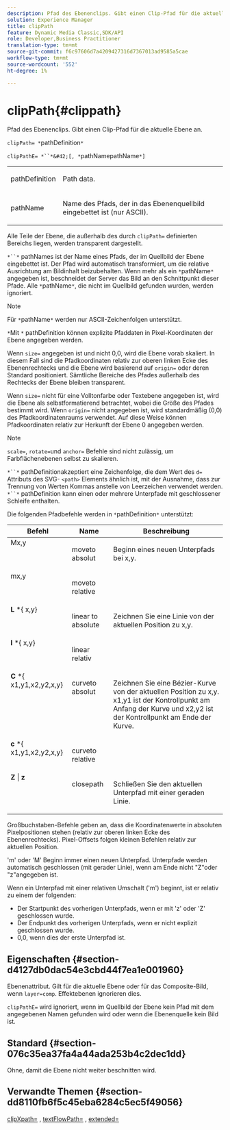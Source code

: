```yaml
---
description: Pfad des Ebenenclips. Gibt einen Clip-Pfad für die aktuelle Ebene an.
solution: Experience Manager
title: clipPath
feature: Dynamic Media Classic,SDK/API
role: Developer,Business Practitioner
translation-type: tm+mt
source-git-commit: f6c97606d7a4209427316d7367013ad9585a5cae
workflow-type: tm+mt
source-wordcount: '552'
ht-degree: 1%

---
```



# clipPath{#clippath}

Pfad des Ebenenclips. Gibt einen Clip-Pfad für die aktuelle Ebene an.

`clipPath= *`pathDefinition`*`

`clipPathE= *``*&#42;[, *`pathNamepathName`*]`

<table id="simpletable_275E2A5FAB804C6388BD110D2ACA3C82"> 
 <tr class="strow"> 
  <td class="stentry"> <p><span class="codeph"> <span class="varname"> pathDefinition</span> </span> </p> </td> 
  <td class="stentry"> <p>Path data. </p></td> 
 </tr> 
 <tr class="strow"> 
  <td class="stentry"> <p><span class="codeph"> <span class="varname"> pathName</span></span> </p> </td> 
  <td class="stentry"> <p>Name des Pfads, der in das Ebenenquellbild eingebettet ist (nur ASCII). </p></td> 
 </tr> 
</table>

Alle Teile der Ebene, die außerhalb des durch `clipPath=` definierten Bereichs liegen, werden transparent dargestellt.

`*``*` pathNames ist der Name eines Pfads, der im Quellbild der Ebene eingebettet ist. Der Pfad wird automatisch transformiert, um die relative Ausrichtung am Bildinhalt beizubehalten. Wenn mehr als ein `*`pathName`*` angegeben ist, beschneidet der Server das Bild an den Schnittpunkt dieser Pfade. Alle `*`pathName`*`, die nicht im Quellbild gefunden wurden, werden ignoriert.

>[!NOTE]
>
>Für `*`pathName`*` werden nur ASCII-Zeichenfolgen unterstützt.

`*`Mit `*` pathDefinition können explizite Pfaddaten in Pixel-Koordinaten der Ebene angegeben werden.

Wenn `size=` angegeben ist und nicht 0,0, wird die Ebene vorab skaliert. In diesem Fall sind die Pfadkoordinaten relativ zur oberen linken Ecke des Ebenenrechtecks und die Ebene wird basierend auf `origin=` oder deren Standard positioniert. Sämtliche Bereiche des Pfades außerhalb des Rechtecks der Ebene bleiben transparent.

Wenn `size=` nicht für eine Volltonfarbe oder Textebene angegeben ist, wird die Ebene als selbstformatierend betrachtet, wobei die Größe des Pfades bestimmt wird. Wenn `origin=` nicht angegeben ist, wird standardmäßig (0,0) des Pfadkoordinatenraums verwendet. Auf diese Weise können Pfadkoordinaten relativ zur Herkunft der Ebene 0 angegeben werden.

>[!NOTE]
>
>`scale=`,  `rotate=`und  `anchor=` Befehle sind nicht zulässig, um Farbflächenebenen selbst zu skalieren.

`*``*` pathDefinitionakzeptiert eine Zeichenfolge, die dem Wert des  `d=` Attributs des SVG- `<path>` Elements ähnlich ist, mit der Ausnahme, dass zur Trennung von Werten Kommas anstelle von Leerzeichen verwendet werden. `*``*` pathDefinition kann einen oder mehrere Unterpfade mit geschlossener Schleife enthalten.

Die folgenden Pfadbefehle werden in `*`pathDefinition`*` unterstützt:

<table id="table_A74DD7A48B1C417D9D4BA46BECEAB981"> 
 <thead> 
  <tr> 
   <th class="entry"> <b> Befehl</b> </th> 
   <th class="entry"> <b> Name</b> </th> 
   <th class="entry"> <b> Beschreibung</b> </th> 
  </tr> 
 </thead>
 <tbody> 
  <tr valign="top"> 
   <td> <b> </b> <span class="varname"> Mx,y</span> </td> 
   <td> <p> moveto absolut </p> </td> 
   <td> <p> Beginn eines neuen Unterpfads bei x,y. </p> </td> 
  </tr> 
  <tr valign="top"> 
   <td> <b> </b> <span class="varname"> mx,y</span> </td> 
   <td> <p> moveto relative </p> </td> 
  </tr> 
  <tr valign="top"> 
   <td> <b> L</b> *{<span class="varname"> x,y</span>} </td> 
   <td> <p> linear to absolute </p> </td> 
   <td> <p> Zeichnen Sie eine Linie von der aktuellen Position zu x,y. </p> </td> 
  </tr> 
  <tr valign="top"> 
   <td> <b> l</b> *{<span class="varname"> x,y</span>} </td> 
   <td> <p> linear relativ </p> </td> 
  </tr> 
  <tr valign="top"> 
   <td> <b> C</b> *{<span class="varname"> x1,y1,x2,y2,x,y</span>} </td> 
   <td> <p> curveto absolut </p> </td> 
   <td> <p> Zeichnen Sie eine Bézier-Kurve von der aktuellen Position zu x,y. x1,y1 ist der Kontrollpunkt am Anfang der Kurve und x2,y2 ist der Kontrollpunkt am Ende der Kurve. </p> </td> 
  </tr> 
  <tr valign="top"> 
   <td> <b> c</b> *{<span class="varname"> x1,y1,x2,y2,x,y</span>} </td> 
   <td> <p> curveto relative </p> </td> 
  </tr> 
  <tr valign="top"> 
   <td> <b> Z</b> |  <b>z</b> </td> 
   <td> <p> closepath </p> </td> 
   <td> <p> Schließen Sie den aktuellen Unterpfad mit einer geraden Linie. </p> </td> 
  </tr> 
 </tbody> 
</table>

Großbuchstaben-Befehle geben an, dass die Koordinatenwerte in absoluten Pixelpositionen stehen (relativ zur oberen linken Ecke des Ebenenrechtecks). Pixel-Offsets folgen kleinen Befehlen relativ zur aktuellen Position.

&#39;m&#39; oder &#39;M&#39; Beginn immer einen neuen Unterpfad. Unterpfade werden automatisch geschlossen (mit gerader Linie), wenn am Ende nicht &quot;Z&quot;oder &quot;z&quot;angegeben ist.

Wenn ein Unterpfad mit einer relativen Umschalt (&#39;m&#39;) beginnt, ist er relativ zu einem der folgenden:

* Der Startpunkt des vorherigen Unterpfads, wenn er mit &#39;z&#39; oder &#39;Z&#39; geschlossen wurde.
* Der Endpunkt des vorherigen Unterpfads, wenn er nicht explizit geschlossen wurde.
* 0,0, wenn dies der erste Unterpfad ist.

## Eigenschaften {#section-d4127db0dac54e3cbd44f7ea1e001960}

Ebenenattribut. Gilt für die aktuelle Ebene oder für das Composite-Bild, wenn `layer=comp`. Effektebenen ignorieren dies.

`clipPathE=` wird ignoriert, wenn im Quellbild der Ebene kein Pfad mit dem angegebenen Namen gefunden wird oder wenn die Ebenenquelle kein Bild ist.

## Standard {#section-076c35ea37fa4a44ada253b4c2dec1dd}

Ohne, damit die Ebene nicht weiter beschnitten wird.

## Verwandte Themen {#section-dd8110fb6f5c45eba6284c5ec5f49056}

[clipXpath=](../../../../../is-api/http-ref/image-serving-api-ref/c-http-protocol-reference/c-command-reference/r-clipxpath.md#reference-17e5e4da3e044943af8f963f58a45f53) ,  [textFlowPath=](../../../../../is-api/http-ref/image-serving-api-ref/c-http-protocol-reference/c-command-reference/r-textflowpath.md#reference-0b8d9493d71342f0b6a64a6d221584ef) ,  [extended=](../../../../../is-api/http-ref/image-serving-api-ref/c-http-protocol-reference/c-command-reference/r-extend.md#reference-7e9156beb285459d830e2d56782a74ac)
